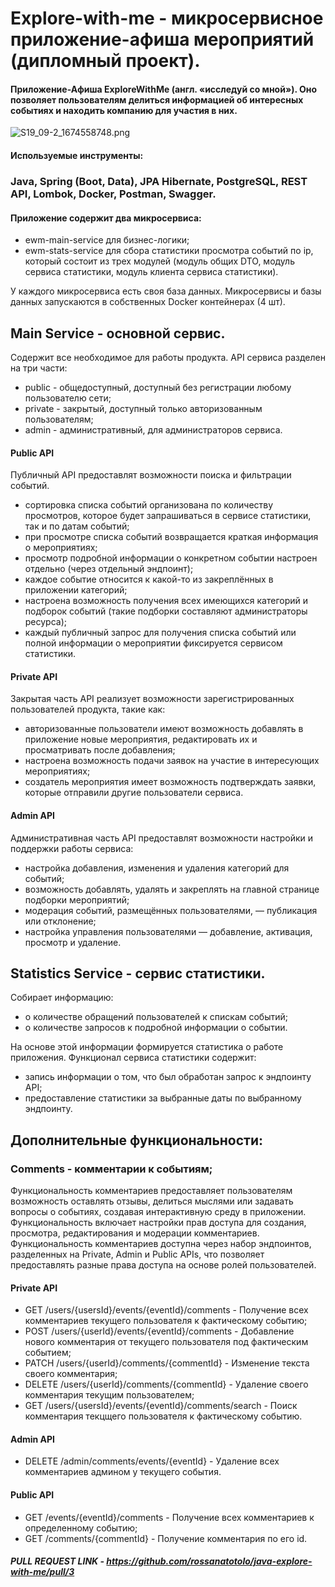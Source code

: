 # Explore-with-me - микросервисное приложение-афиша мероприятий (дипломный проект).
#### Приложение-Афиша ExploreWithMe (англ. «исследуй со мной»). Оно позволяет пользователям делиться информацией об интересных событиях и находить компанию для участия в них.
![S19_09-2_1674558748.png](..%2F..%2FDesktop%2F%D0%A0%D0%BE%D1%81%D1%81%D0%B0%D0%BD%D0%B0%2FS19_09-2_1674558748.png)

#### Используемые инструменты:
### Java, Spring (Boot, Data), JPA Hibernate, PostgreSQL, REST API, Lombok, Docker, Postman, Swagger.

#### Приложение содержит два микросервиса:

- ewm-main-service для бизнес-логики;
- ewm-stats-service для сбора статистики просмотра событий по ip, который состоит из трех модулей (модуль общих DTO, модуль сервиса статистики, модуль клиента сервиса статистики).

У каждого микросервиса есть своя база данных. Микросервисы и базы данных запускаются в собственных Docker контейнерах (4 шт).

## Main Service - основной сервис.
Содержит все необходимое для работы продукта. API сервиса разделен на три части:

- public - общедоступный, доступный без регистрации любому пользователю сети;
- private - закрытый, доступный только авторизованным пользователям;
- admin - административный, для администраторов сервиса.


#### Public API

Публичный API предоставлят возможности поиска и фильтрации событий. 

- сортировка списка событий организована по количеству просмотров, которое будет запрашиваться в сервисе статистики, так и по датам событий;
- при просмотре списка событий возвращается краткая информация о мероприятиях;
- просмотр подробной информации о конкретном событии настроен отдельно (через отдельный эндпоинт);
- каждое событие относится к какой-то из закреплённых в приложении категорий;
- настроена возможность получения всех имеющихся категорий и подборок событий (такие подборки составляют администраторы ресурса);
- каждый публичный запрос для получения списка событий или полной информации о мероприятии фиксируется сервисом статистики.

#### Private API

Закрытая часть API реализует возможности зарегистрированных пользователей продукта, такие как: 

- авторизованные пользователи имеют возможность добавлять в приложение новые мероприятия, редактировать их и просматривать после добавления;
- настроена возможность подачи заявок на участие в интересующих мероприятиях;
- создатель мероприятия имеет возможность подтверждать заявки, которые отправили другие пользователи сервиса.

#### Admin API

Административная часть API предоставлят возможности настройки и поддержки работы сервиса:
- настройка добавления, изменения и удаления категорий для событий;
- возможность добавлять, удалять и закреплять на главной странице подборки мероприятий;
- модерация событий, размещённых пользователями, — публикация или отклонение;
- настройка управления пользователями — добавление, активация, просмотр и удаление.


## Statistics Service - сервис статистики. 

Собирает информацию:

- о количестве обращений пользователей к спискам событий;
- о количестве запросов к подробной информации о событии.
 
На основе этой информации формируется статистика о работе приложения. Функционал сервиса статистики содержит:
- запись информации о том, что был обработан запрос к эндпоинту API;
- предоставление статистики за выбранные даты по выбранному эндпоинту.


## Дополнительные функциональности:
### Comments - комментарии к событиям;
Функциональность комментариев предоставляет пользователям возможность оставлять отзывы, делиться мыслями или задавать вопросы о событиях, создавая интерактивную среду в приложении.
Функциональность включает настройки прав доступа для создания, просмотра, редактирования и модерации комментариев.
Функциональность комментариев доступна через набор эндпоинтов, разделенных на Private, Admin и Public APIs, что позволяет предоставлять разные права доступа на основе ролей пользователей.


#### Private API
- GET /users/{usersId}/events/{eventId}/comments - Получение всех комментариев текущего пользователя к фактическому событию;
- POST /users/{userId}/events/{eventId}/comments - Добавление нового комментария от текущего пользователя под фактическим событием;
- PATCH /users/{userId}/comments/{commentId} - Изменение текста своего комментария;
- DELETE /users/{userId}/comments/{commentId} - Удаление своего комментария текущим пользователем;
- GET /users/{usersId}/events/{eventId}/comments/search - Поиск комментария текцщего пользователя к фактическому событию.


#### Admin API
- DELETE /admin/comments/events/{eventId} - Удаление всех комментариев админом у текущего события.


#### Public API
- GET /events/{eventId}/comments - Получение всех комментариев к определенному событию;
- GET /comments/{commentId} - Получение комментария по его id.

##### PULL REQUEST LINK - https://github.com/rossanatotolo/java-explore-with-me/pull/3
